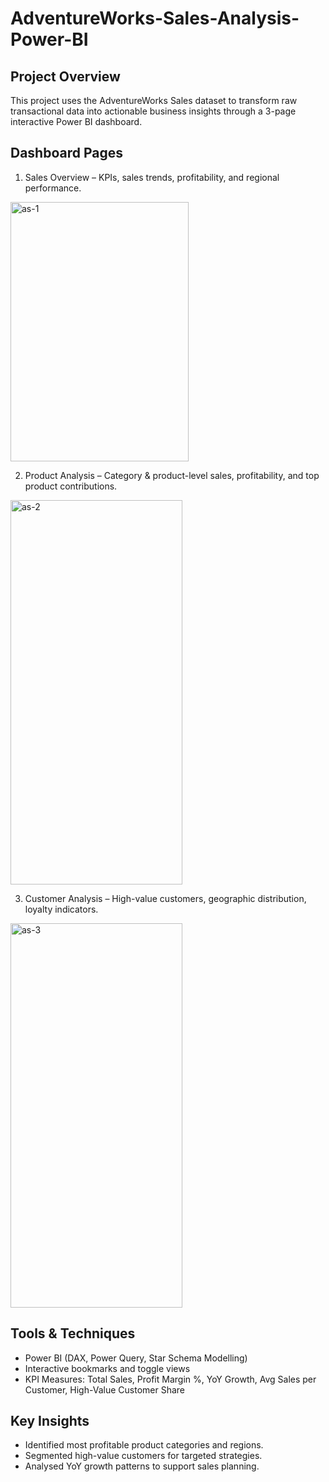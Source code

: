 # AdventureWorks-Sales-Analysis-Power-BI
## Project Overview
This project uses the AdventureWorks Sales dataset to transform raw transactional data into actionable business insights through a 3-page interactive Power BI dashboard.

## Dashboard Pages
1. Sales Overview – KPIs, sales trends, profitability, and regional performance.
<img width="285" height="415" alt="as-1" src="https://github.com/user-attachments/assets/80f8e0d8-7477-497d-8a31-cb70e22757fb" />

2. Product Analysis – Category & product-level sales, profitability, and top product contributions.
<img width="275" height="615" alt="as-2" src="https://github.com/user-attachments/assets/bf0c7cc7-fa1b-497d-9ccd-d95b754749c1" />

3. Customer Analysis – High-value customers, geographic distribution, loyalty indicators.
<img width="275" height="615" alt="as-3" src="https://github.com/user-attachments/assets/4c98aedb-bf1a-4d30-bdd4-4d66cd6491f5" />

## Tools & Techniques
- Power BI (DAX, Power Query, Star Schema Modelling)
- Interactive bookmarks and toggle views
- KPI Measures: Total Sales, Profit Margin %, YoY Growth, Avg Sales per Customer, High-Value Customer Share

## Key Insights
- Identified most profitable product categories and regions.
- Segmented high-value customers for targeted strategies.
- Analysed YoY growth patterns to support sales planning.
